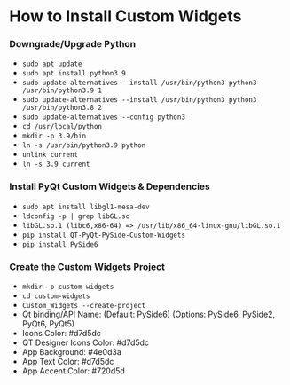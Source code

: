 # How to Install Custom Widgets

### Downgrade/Upgrade Python
- `sudo apt update`
- `sudo apt install python3.9`
- `sudo update-alternatives --install /usr/bin/python3 python3 /usr/bin/python3.9 1`
- `sudo update-alternatives --install /usr/bin/python3 python3 /usr/bin/python3.8 2`
- `sudo update-alternatives --config python3`
- `cd /usr/local/python`
- `mkdir -p 3.9/bin`
- `ln -s /usr/bin/python3.9 python`
- `unlink current`
- `ln -s 3.9 current`


### Install PyQt Custom Widgets & Dependencies
- `sudo apt install libgl1-mesa-dev`
- `ldconfig -p | grep libGL.so`
- `libGL.so.1 (libc6,x86-64) => /usr/lib/x86_64-linux-gnu/libGL.so.1`
- `pip install QT-PyQt-PySide-Custom-Widgets`
- `pip install PySide6`


### Create the Custom Widgets Project
- `mkdir -p custom-widgets`
- `cd custom-widgets`
- `Custom_Widgets --create-project`
- Qt binding/API Name: (Default: PySide6) (Options: PySide6, PySide2, PyQt6, PyQt5)
- Icons Color: #d7d5dc
- QT Designer Icons Color: #d7d5dc
- App Background: #4e0d3a
- App Text Color: #d7d5dc
- App Accent Color: #720d5d
